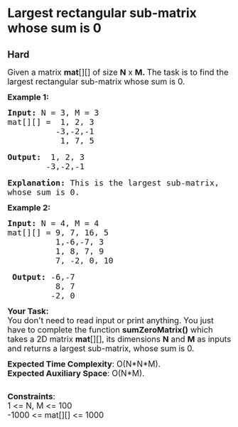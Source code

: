 # Largest rectangular sub-matrix whose sum is 0
## Hard 
<div class="problem-statement">
                <p></p><p><span style="font-size:18px">Given a matrix&nbsp;<strong>mat</strong>[][] of size&nbsp;<strong>N</strong>&nbsp;x&nbsp;<strong>M.&nbsp;</strong>The task is to&nbsp;find the largest rectangular sub-matrix whose sum is 0.</span></p>

<p><strong><span style="font-size:18px">Example 1:</span></strong></p>

<pre style="position: relative;"><span style="font-size:18px"><strong>Input: </strong>N = 3, M = 3
mat[][] =  1, 2, 3
          -3,-2,-1
           1, 7, 5</span>

<span style="font-size:18px"><strong>Output:</strong>  1, 2, 3
        -3,-2,-1</span>

<span style="font-size:18px"><strong>Explanation:</strong> This is the largest sub-matrix,
whose sum is 0.</span><div class="open_grepper_editor" title="Edit &amp; Save To Grepper"></div></pre>

<p><strong><span style="font-size:18px">Example 2:</span></strong></p>

<pre style="position: relative;"><span style="font-size:18px"><strong>Input:</strong> N = 4, M = 4
mat[][] = 9, 7, 16, 5
          1,-6,-7, 3
          1, 8, 7, 9
          7, -2, 0, 10</span>

<span style="font-size:18px"><strong> Output:</strong> -6,-7
          8, 7
         -2, 0 </span><div class="open_grepper_editor" title="Edit &amp; Save To Grepper"></div></pre>

<p><span style="font-size:18px"><strong>Your Task:</strong><br>
You don't need to read input or print anything. You just have to complete the function&nbsp;<strong>sumZeroMatrix()</strong>&nbsp;which takes a 2D matrix&nbsp;<strong>mat</strong>[][],&nbsp;its dimensions&nbsp;<strong>N</strong>&nbsp;and&nbsp;<strong>M</strong>&nbsp;as inputs and returns a largest sub-matrix, whose sum is 0.</span></p>

<p><span style="font-size:18px"><strong>Expected Time Complexity</strong>:&nbsp;O(N*N*M).<br>
<strong>Expected Auxiliary Space</strong>:&nbsp;O(N*M).</span></p>

<p><br>
<span style="font-size:18px"><strong>Constraints</strong>:<br>
1 &lt;= N, M &lt;= 100<br>
-1000 &lt;= mat[][] &lt;= 1000</span><br>
&nbsp;</p>
 <p></p>
            </div>
